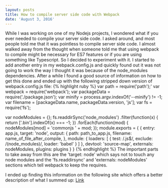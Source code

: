 ```yaml
---
layout: posts
title: How to compile server side code with Webpack
date: 'August 3, 2016'
---
```

While I was working on one of my Nodejs projects, I wondered what if you ever needed to compile your server side code. I asked around, and most people told me that it was pointless to compile server side code. I almost walked away from the thought when someone told me that using webpack to compile might be necessary for ES7 features or if you are using something like Typescript. So I decided to experiment with it. I started to add another entry in my webpack.config.js and quickly found out it was not going to work the way I thought it was because of the node_modules dependencies. After a while I found a good source of information on how to get this done and ended up with the following stripped down version of webpack.config.js file:
{% highlight ruby %}
var path = require('path');'
var webpack = require('webpack');
var packageData = require('./package.json');
var minify = process.argv.indexOf('--minify') != -1;
var filename = [packageData.name, packageData.version, 'js'];
var fs = require('fs');

var nodeModules = {};
fs.readdirSync('node_modules')
  .filter(function(x) {
    return ['.bin'].indexOf(x) === -1;
  })
  .forEach(function(mod) {
    nodeModules[mod] = 'commonjs ' + mod;
  });
  module.exports = {
    {
    entry: app.js,
    target: 'node',
    output: {
        path: path_to_app.js,
        filename: name_of_file_after_compile,
    },
    module: {
      loaders: [
        {
          test: /\.js$/,
          exclude: /(node_modules)/,
          loader: 'babel'
        }
      ]
    },
    devtool: 'source-map',
    externals: nodeModules,
    plugins: plugins
  }
  }
{% endhighlight %}
  The important parts to take away from this are the 'target: node' which says not to touch any node modules and the 'fs.readdirsync' and 'externals: nodeModules' sections which tell webpack to keep the requires.

  I ended up finding this information on the following site which offers a better description of what I summed up: <a href="http://jlongster.com/Backend-Apps-with-Webpack--Part-I">Link</a>

